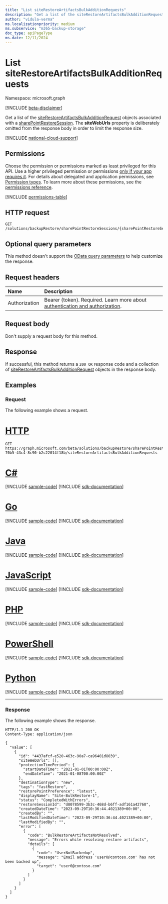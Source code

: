 ```yaml
---
title: "List siteRestoreArtifactsBulkAdditionRequests"
description: "Get a list of the siteRestoreArtifactsBulkAdditionRequest objects associated with a sharePointRestoreSession."
author: "vidula-verma"
ms.localizationpriority: medium
ms.subservice: "m365-backup-storage"
doc_type: apiPageType
ms.date: 12/11/2024
---
```


# List siteRestoreArtifactsBulkAdditionRequests

Namespace: microsoft.graph

[!INCLUDE [beta-disclaimer](../../includes/beta-disclaimer.md)]

Get a list of the [siteRestoreArtifactsBulkAdditionRequest](../resources/siterestoreartifactsbulkadditionrequest.md) objects associated with a [sharePointRestoreSession](../resources/sharepointrestoresession.md). The **siteWebUrls** property is deliberately omitted from the response body in order to limit the response size.

[!INCLUDE [national-cloud-support](../../includes/global-only.md)]

## Permissions

Choose the permission or permissions marked as least privileged for this API. Use a higher privileged permission or permissions [only if your app requires it](/graph/permissions-overview#best-practices-for-using-microsoft-graph-permissions). For details about delegated and application permissions, see [Permission types](/graph/permissions-overview#permission-types). To learn more about these permissions, see the [permissions reference](/graph/permissions-reference).

<!-- {
  "blockType": "permissions",
  "name": "sharepointrestoresession-list-siterestoreartifactsbulkadditionrequests-permissions"
}
-->
[!INCLUDE [permissions-table](../includes/permissions/sharepointrestoresession-list-siterestoreartifactsbulkadditionrequests-permissions.md)]

## HTTP request

<!-- {
  "blockType": "ignored"
}
-->
```http
GET /solutions/backupRestore/sharePointRestoreSessions/{sharePointRestoreSessionId}/siteRestoreArtifactsBulkAdditionRequests
```

## Optional query parameters

This method doesn't support the [OData query parameters](/graph/query-parameters) to help customize the response.

## Request headers

|Name|Description|
|:---|:---|
|Authorization|Bearer {token}. Required. Learn more about [authentication and authorization](/graph/auth/auth-concepts).|

## Request body

Don't supply a request body for this method.

## Response

If successful, this method returns a `200 OK` response code and a collection of [siteRestoreArtifactsBulkAdditionRequest](../resources/siterestoreartifactsbulkadditionrequest.md) objects in the response body.

## Examples

### Request

The following example shows a request.
# [HTTP](#tab/http)
<!-- {
  "blockType": "request",
  "name": "list_siterestoreartifactsbulkadditionrequest"
}
-->
```http
GET https://graph.microsoft.com/beta/solutions/backupRestore/sharePointRestoreSessions/959ba739-70b5-43c4-8c90-b2c22014f18b/siteRestoreArtifactsBulkAdditionRequests
```

# [C#](#tab/csharp)
[!INCLUDE [sample-code](../includes/snippets/csharp/list-siterestoreartifactsbulkadditionrequest-csharp-snippets.md)]
[!INCLUDE [sdk-documentation](../includes/snippets/snippets-sdk-documentation-link.md)]

# [Go](#tab/go)
[!INCLUDE [sample-code](../includes/snippets/go/list-siterestoreartifactsbulkadditionrequest-go-snippets.md)]
[!INCLUDE [sdk-documentation](../includes/snippets/snippets-sdk-documentation-link.md)]

# [Java](#tab/java)
[!INCLUDE [sample-code](../includes/snippets/java/list-siterestoreartifactsbulkadditionrequest-java-snippets.md)]
[!INCLUDE [sdk-documentation](../includes/snippets/snippets-sdk-documentation-link.md)]

# [JavaScript](#tab/javascript)
[!INCLUDE [sample-code](../includes/snippets/javascript/list-siterestoreartifactsbulkadditionrequest-javascript-snippets.md)]
[!INCLUDE [sdk-documentation](../includes/snippets/snippets-sdk-documentation-link.md)]

# [PHP](#tab/php)
[!INCLUDE [sample-code](../includes/snippets/php/list-siterestoreartifactsbulkadditionrequest-php-snippets.md)]
[!INCLUDE [sdk-documentation](../includes/snippets/snippets-sdk-documentation-link.md)]

# [PowerShell](#tab/powershell)
[!INCLUDE [sample-code](../includes/snippets/powershell/list-siterestoreartifactsbulkadditionrequest-powershell-snippets.md)]
[!INCLUDE [sdk-documentation](../includes/snippets/snippets-sdk-documentation-link.md)]

# [Python](#tab/python)
[!INCLUDE [sample-code](../includes/snippets/python/list-siterestoreartifactsbulkadditionrequest-python-snippets.md)]
[!INCLUDE [sdk-documentation](../includes/snippets/snippets-sdk-documentation-link.md)]

---

### Response

The following example shows the response.
<!-- {
  "blockType": "response",
  "truncated": true,
  "@odata.type": "Collection(microsoft.graph.siteRestoreArtifactsBulkAdditionRequest)"
}
-->
```http
HTTP/1.1 200 OK
Content-Type: application/json

{
  "value": [
    {
      "id": "4437afcf-e520-463c-90a7-ca96401d8039",
      "siteWebUrls": [],
      "protectionTimePeriod": {
        "startDateTime": "2021-01-01T00:00:00Z",
        "endDateTime": "2021-01-08T00:00:00Z"
      },
      "destinationType": "new",
      "tags": "fastRestore",
      "restorePointPreference": "latest",
      "displayName": "Site-BulkRestore-1",
      "status": "CompletedWithErrors",
      "restoreSessionId": "d8078599-3b3c-468d-b6ff-adf161a42760",
      "createdDateTime": "2023-09-29T10:36:44.4021389+00:00",
      "createdBy": "",
      "lastModifiedDateTime": "2023-09-29T10:36:44.4021389+00:00",
      "lastModifiedBy": "",
      "error": [
        {
          "code": "BulkRestoreArtifactsNotResolved",
          "message": "Errors while resolving restore artifacts",
          "details": [
            {
              "code": "UserNotBackedup",
              "message": "Email address 'user0@contoso.com' has not been backed up",
              "target": "user0@contoso.com"
            }
          ]
        }
      ]
    }
  ]
}
```

